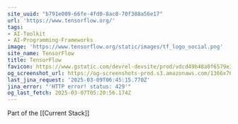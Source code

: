 ```yaml
---
site_uuid: "b791e009-66fe-4fd0-8ac8-70f388a56e17"
url: 'https://www.tensorflow.org/'
tags:
- AI-Toolkit
- AI-Programming-Frameworks
image: 'https://www.tensorflow.org/static/images/tf_logo_social.png'
site_name: TensorFlow
title: TensorFlow
favicon: https://www.gstatic.com/devrel-devsite/prod/vdcd49b48a0f6579e36a0f52b513a1840db67522fa48e80a57742b4388044a7e9/tensorflow/images/favicon.png
og_screenshot_url: https://og-screenshots-prod.s3.amazonaws.com/1366x768/80/false/f60b32602abc89a510cc723fc48d7ff817c71c2e11e731decd02d67d9f71e12a.jpeg
last_jina_request: '2025-03-09T06:45:15.770Z'
jina_error: "'HTTP error! status: 429'"
og_last_fetch: 2025-03-07T05:20:56.174Z
---
```

Part of the [[Current Stack]]

